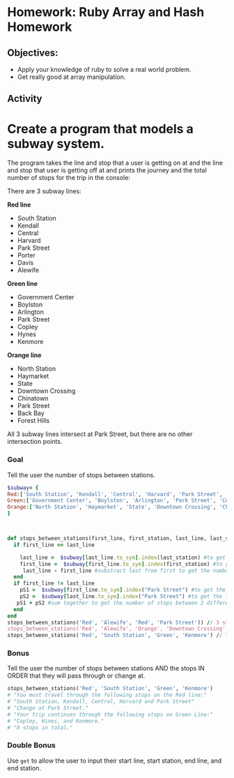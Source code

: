 # Homework: Ruby Array and Hash Homework

## Objectives:

- Apply your knowledge of ruby to solve a real world problem.
- Get really good at array manipulation.

## Activity

Create a program that models a subway system.
=
The program takes the line and stop that a user is getting on at and the line and stop that user is getting off at and prints the journey and the total number of stops for the trip in the console:

There are 3 subway lines:

**Red line**
- South Station
- Kendall
- Central
- Harvard
- Park Street
- Porter
- Davis
- Alewife

**Green line** 
- Government Center
- Boylston
- Arlington
- Park Street
- Copley
- Hynes
- Kenmore

**Orange line**
- North Station
- Haymarket
- State
- Downtown Crossing
- Chinatown
- Park Street
- Back Bay
- Forest Hills

All 3 subway lines intersect at Park Street, but there are no other intersection points.

### Goal

Tell the user the number of stops between stations.

```rb
$subway= { 
Red:['South Station', 'Kendall', 'Central', 'Harvard', 'Park Street', 'Porter', 'Davis', 'Alewife'],
Green:['Government Center', 'Boylston', 'Arlington', 'Park Street', 'Copley', 'Hynes', 'Kenmore'],
Orange:['North Station', 'Haymarket', 'State', 'Downtown Crossing', 'Chinatown', 'Park Street', 'Back Bay', 'Forest Hills']
}



def stops_between_stations(first_line, first_station, last_line, last_station)
  if first_line == last_line

    last_line =  $subway[last_line.to_sym].index(last_station) #to get the index of the last station
    first_line =  $subway[first_line.to_sym].index(first_station) #to get the index of the first station
     last_line - first_line #substract last from first to get the number of stops in the same line
  end
  if first_line != last_line
    pS1 =  $subway[first_line.to_sym].index("Park Street") #to get the index of park street in starting
    pS2 =  $subway[last_line.to_sym].index("Park Street") #to get the index of park street in stoping
   pS1 + pS2 #sum together to get the number of stops between 2 different lines
  end
end
stops_between_stations('Red', 'Alewife', 'Red', 'Park Street')) // 3 stops
stops_between_stations('Red', 'Alewife', 'Orange', 'Downtown Crossing') // 5 stops
stops_between_stations('Red', 'South Station', 'Green', 'Kenmore') // 7 stops
```

### Bonus

Tell the user the number of stops between stations AND the stops IN ORDER that they will pass through or change at.
```rb
stops_between_stations('Red', 'South Station', 'Green', 'Kenmore') 
# "You must travel through the following stops on the Red line:"
# "South Station, Kendall, Central, Harvard and Park Street"
# "Change at Park Street."
# "Your trip continues through the following stops on Green Line:" 
# "Copley, Hines, and Kenmore."
# "8 stops in total."
```

### Double Bonus

Use `get` to allow the user to input their start line, start station, end line, and end station.
